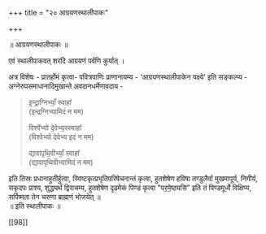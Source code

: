 +++
title = "२० आग्रयणस्थालीपाकः"

+++

॥ आग्रयणस्थालीपाकः ॥

एवं स्थालीपाकवत् शरदि आग्रयणं पर्वणि कुर्यात् ।

अत्र विशेषः - प्रातर्होमं कृत्वा- पवित्रपाणिः प्राणानायम्य - ‘आग्रयणस्थालीपाकेन यक्ष्ये’ इति सङ्कल्प्य - अग्नेरुपसमाधानादिमुखान्ते अवदानधर्मेणावदाय - 

> इ॒न्द्रा॒ग्निभ्याँ॒ स्वाहा᳚  
(इन्द्रग्निभ्यामिदं न मम)  
>
> विश्वे᳚भ्यो दे॒वेभ्य॒स्स्वाहा᳚  
(विश्वेभ्यो देवेभ्य इदं न मम)
>
> द्यावा॑पृथि॒वीभ्याँ॒ स्वाहा᳚  
(द्यावापृथिवीभ्यामिदं न मम) 

इति तिस्रः प्रधानाहुतीर्हुत्वा, स्विष्टकृत्प्रभृतिपरिषेचनान्तं कृत्वा, हुतशेषेण हविषा तण्डुलैर्वा मुखमापूर्य, निगीर्य, सकृदपः प्राश्य, शुद्ध्यर्थं द्विराचम्य, हुतशेषेण दृढमेकं पिण्डं कृत्वा "पर॒मे॒ष्ठ्यसि॑” इति तं पिण्डमूर्ध्वे विक्षिप्य, सर्पिष्मता तेन चरुणा ब्राह्मणं भोजयेत् ॥  
॥ इति स्थालीपाकः ॥

[[98]] 